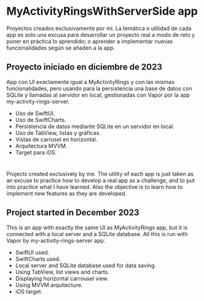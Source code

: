 # MyActivityRingsWithServerSide app

Proyectos creados exclusivamente por mí. La temática o utilidad de cada app es solo una excusa para desarrollar un proyecto real a modo de reto y poner en práctica lo aprendido; o aprender a implementar nuevas funcionalidades según se añaden a la app.

## Proyecto iniciado en diciembre de 2023

App con UI exactamente igual a MyActivityRings y con las mismas funcionalidades, pero usando para la persistencia una base de datos con SQLite y llamadas al servidor en local, gestionadas con Vapor por la app my-activity-rings-server.

* Uso de SwiftUI.
* Uso de SwiftCharts.
* Persistencia de datos mediante SQLite en un servidor en local.
* Uso de TabView, listas y gráficas.
* Vistas de carrusel en horizontal.
* Arquitectura MVVM.
* Target para iOS.

#
#

Projects created exclusively by me. The utility of each app is just taken as an excuse to practice how to develop a real app as a challenge, and to put into practice what I have learned. Also the objective is to learn how to implement new features as they are developed.

## Project started in December 2023

This is an app with exactly the same UI as MyActivityRings app, but it is connected with a local server and a SQLite database. All this is run with Vapor by my-activity-rings-server app.

* SwiftUI used.
* SwiftCharts used.
* Local server and SQLite database used for data saving.
* Using TabView, list views and charts.
* Displaying horizontal carrousel view.
* Using MVVM arquitecture.
* iOS target.
